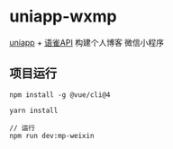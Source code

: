 # uniapp-wxmp

[uniapp](https://uniapp.dcloud.net.cn/quickstart-cli.html) + [语雀API](https://www.yuque.com/yuque/developer/api) 构建个人博客 微信小程序

## 项目运行
```
npm install -g @vue/cli@4

yarn install

// 运行
npm run dev:mp-weixin
```
